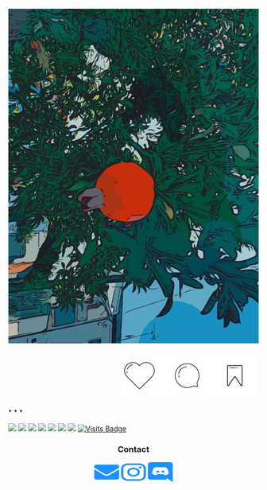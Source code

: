 <!--
**riyan-ahmed/riyan-ahmed** is a ✨ _special_ ✨ repository because its `README.md` (this file) appears on your GitHub profile.

Here are some ideas to get you started:

- 🔭 I’m currently working on ...
- 🌱 I’m currently learning ...
- 👯 I’m looking to collaborate on ...
- 🤔 I’m looking for help with ...
- 💬 Ask me about ...
- 📫 How to reach me: ...
- 😄 Pronouns: ...
- ⚡ Fun fact: ...
-->

![Tree](logos/zakurotree.svg?raw=true "Tree")

<p align="right"><img src="logos/like.svg"><img src="logos/comment.svg"><img src="logos/save.svg"></p>
* * *

![](https://img.shields.io/badge/​-Javascript-<COLOR>?style=flat&logo=javascript&logoColor=white) ![](https://img.shields.io/badge/​-Java-<COLOR>?style=flat&logo=java&logoColor=white) ![](https://img.shields.io/badge/​-Python-<COLOR>?style=flat&logo=python&logoColor=white) ![](https://img.shields.io/badge/​-VS_Code-0af?style=flat&logo=visual-studio-code&logoColor=white) ![](https://img.shields.io/badge/​-React-0af?style=flat&logo=react&logoColor=white) ![](https://img.shields.io/badge/​-Git-fa0?style=flat&logo=git&logoColor=white) ![](https://img.shields.io/badge/​-Github-fa0?style=flat&logo=github&logoColor=white) [![Visits Badge](https://badges.pufler.dev/visits/riyanah/riyanah)](https://badges.pufler.dev)


<h3 align="center">Contact</h3>
<p align="middle">
<a href="mailto:riyan.ahmed@outlook.com" target="blank"><img src="logos/envelope.svg" height="40" width="50"/></a>
<a href="https://www.instagram.com/riyan.a/" target="blank"><img src="logos/instagram.svg" height="40" width="50"/></a>
<a href="https://discord.com/users/320781028165812236" target="blank"><img src="logos/discord.svg" height="40" width="50"/></a>
</p>


